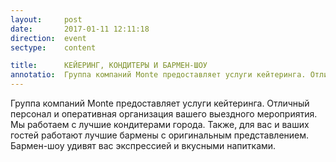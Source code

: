 ```yaml
---
layout:     post
date:       2017-01-11 12:11:18
direction:  event
sectype:    content

title:      КЕЙЕРИНГ, КОНДИТЕРЫ И БАРМЕН-ШОУ    
annotatio:  Группа компаний Monte предоставляет услуги кейтеринга. Отличный персонал и оперативная организация вашего выездного мероприятия. Мы работаем с лучшие кондитерами города. Также, для вас и ваших гостей работают лучшие бармены с оригинальным представлением. Бармен-шоу удивят вас экспрессией и вкусными напитками.
---
```


Группа компаний Monte предоставляет услуги кейтеринга. Отличный персонал и оперативная организация вашего выездного мероприятия. Мы работаем с лучшие кондитерами города. Также, для вас и ваших гостей работают лучшие бармены с оригинальным представлением. Бармен-шоу удивят вас экспрессией и вкусными напитками.  